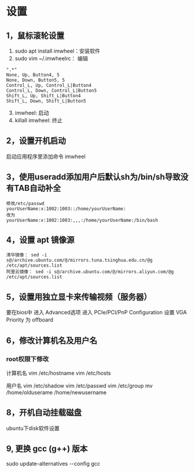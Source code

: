# 设置

## 1，鼠标滚轮设置
1. sudo apt install imwheel：安装软件
2. sudo vim ~/.imwheelrc： 编辑
```
".*"
None, Up, Button4, 5 
None, Down, Button5, 5 
Control_L, Up, Control_L|Button4 
Control_L, Down, Control_L|Button5 
Shift_L, Up, Shift_L|Button4 
Shift_L, Down, Shift_L|Button5
```
3. imwheel: 启动
4. killall imwheel: 终止

## 2，设置开机启动
启动应用程序里添加命令 imwheel

## 3，使用useradd添加用户后默认sh为/bin/sh导致没有TAB自动补全
```
修改/etc/passwd  
yourUserName:x:1002:1003::/home/yourUserName:  
改为  
yourUserName:x:1002:1003:,,,:/home/yourUserName:/bin/bash  
```

## 4，设置 apt 镜像源
```
清华镜像： sed -i s@/archive.ubuntu.com/@/mirrors.tuna.tsinghua.edu.cn/@g /etc/apt/sources.list
阿里云镜像： sed -i s@/archive.ubuntu.com/@/mirrors.aliyun.com/@g /etc/apt/sources.list
```


## 5，设置用独立显卡来传输视频（服务器）
要在bios中
进入 Advanced选项
进入 PCIe/PCI/PnP Configuration
设置 VGA Priority 为 offboard


## 6，修改计算机名及用户名
### **root权限下修改**
计算机名
vim /etc/hostname
vim /etc/hosts

用户名
vim /etc/shadow
vim /etc/passwd
vim /etc/group
mv /home/olduserame /home/newusername

## 8，开机自动挂载磁盘
ubuntu下disk软件设置


## 9, 更换 gcc (g++) 版本
sudo update-alternatives --config gcc













